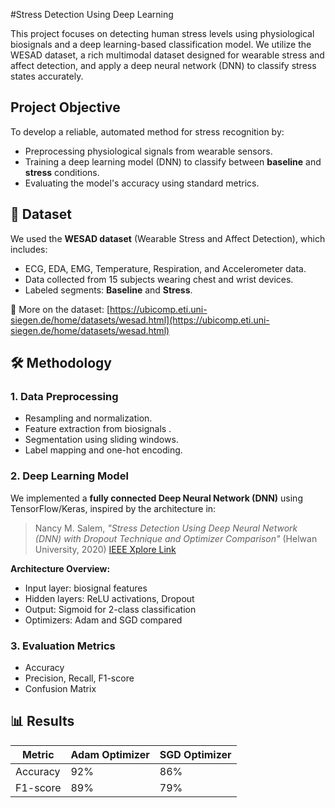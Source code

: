 #Stress Detection Using Deep Learning

This project focuses on detecting human stress levels using physiological biosignals and a deep learning-based classification model. We utilize the WESAD dataset, a rich multimodal dataset designed for wearable stress and affect detection, and apply a deep neural network (DNN) to classify stress states accurately.

## Project Objective

To develop a reliable, automated method for stress recognition by:

* Preprocessing physiological signals from wearable sensors.
* Training a deep learning model (DNN) to classify between **baseline** and **stress** conditions.
* Evaluating the model's accuracy using standard metrics.

## 📁 Dataset

We used the **WESAD dataset** (Wearable Stress and Affect Detection), which includes:

* ECG, EDA, EMG, Temperature, Respiration, and Accelerometer data.
* Data collected from 15 subjects wearing chest and wrist devices.
* Labeled segments: **Baseline** and **Stress**.

📄 More on the dataset:
[https://ubicomp.eti.uni-siegen.de/home/datasets/wesad.html](https://ubicomp.eti.uni-siegen.de/home/datasets/wesad.html)

## 🛠️ Methodology

### 1. Data Preprocessing

* Resampling and normalization.
* Feature extraction from biosignals .
* Segmentation using sliding windows.
* Label mapping and one-hot encoding.

### 2. Deep Learning Model

We implemented a **fully connected Deep Neural Network (DNN)** using TensorFlow/Keras, inspired by the architecture in:

> Nancy M. Salem, *"Stress Detection Using Deep Neural Network (DNN) with Dropout Technique and Optimizer Comparison"* (Helwan University, 2020)
> [IEEE Xplore Link](https://ieeexplore.ieee.org/document/9276928) 

**Architecture Overview:**

* Input layer: biosignal features
* Hidden layers: ReLU activations, Dropout
* Output: Sigmoid for 2-class classification
* Optimizers: Adam and SGD compared

### 3. Evaluation Metrics

* Accuracy
* Precision, Recall, F1-score
* Confusion Matrix

## 📊 Results

| Metric   | Adam Optimizer | SGD Optimizer |
| -------- | -------------- | ------------- |
| Accuracy | 92%            | 86%           |
| F1-score | 89%            | 79%           |



